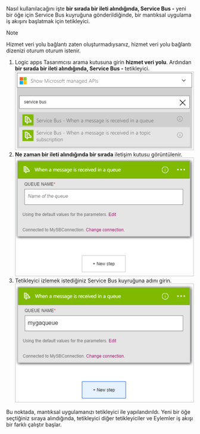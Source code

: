 Nasıl kullanılacağını işte **bir sırada bir ileti alındığında, Service Bus -** yeni bir öğe için Service Bus kuyruğuna gönderildiğinde, bir mantıksal uygulama iş akışını başlatmak için tetikleyici.  

> [!NOTE]
> Hizmet veri yolu bağlantı zaten oluşturmadıysanız, hizmet veri yolu bağlantı dizenizi oturum oturum istenir.  
> 
> 

1. Logic apps Tasarımcısı arama kutusuna girin **hizmet veri yolu**. Ardından **bir sırada bir ileti alındığında, Service Bus -** tetikleyici.  
   ![Hizmet veri yolu tetikleyici görüntü 1](./media/connectors-create-api-servicebus/trigger-1.png)   
2. **Ne zaman bir ileti alındığında bir sırada** iletişim kutusu görüntülenir.  
   ![Hizmet veri yolu tetikleyici görüntü 2](./media/connectors-create-api-servicebus/trigger-2.png)   
3. Tetikleyici izlemek istediğiniz Service Bus kuyruğuna adını girin.   
   ![Hizmet veri yolu tetikleyici görüntü 3](./media/connectors-create-api-servicebus/trigger-3.png)   

Bu noktada, mantıksal uygulamanızı tetikleyici ile yapılandırıldı. Yeni bir öğe seçtiğiniz sıraya alındığında, tetikleyici diğer tetikleyiciler ve Eylemler iş akışı bir farklı çalıştır başlar.    

